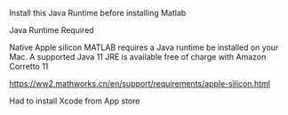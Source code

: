 
Install this Java Runtime before installing Matlab

Java Runtime Required

Native Apple silicon MATLAB requires a Java runtime be installed on your Mac. A supported Java 11 JRE is available free of charge with Amazon Corretto 11

https://ww2.mathworks.cn/en/support/requirements/apple-silicon.html


Had to install Xcode from App store
